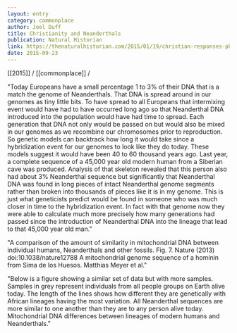 ```yaml
---
layout: entry
category: commonplace
author: Joel Duff
title: Christianity and Neanderthals
publication: Natural Historian
link: https://thenaturalhistorian.com/2015/01/19/christian-responses-physical-spiritual-status-neanderthals-original-sin-theology/
date: 2015-09-23
---
```


[[2015]] / [[commonplace]] / 

"Today Europeans have a small percentage 1 to 3% of their DNA that is a match the genome of Neanderthals. That DNA is spread around in our genomes as tiny little bits. To have spread to all Europeans that intermixing event would have had to have occurred long ago so that Neanderthal DNA introduced into the population would have had time to spread. Each generation that DNA not only would be passed on but would also be mixed in our genomes as we recombine our chromosomes prior to reproduction. So genetic models can backtrack how long it would take since a hybridization event for our genomes to look like they do today. These models suggest it would have been 40 to 60 thousand years ago. Last year, a complete sequence of a 45,000 year old modern human from a Siberian cave was produced. Analysis of that skeleton revealed that this person also had about 3% Neanderthal sequence but significantly that Neanderthal DNA was found in long pieces of intact Neanderthal genome segments rather than broken into thousands of pieces like it is in my genome. This is just what geneticists predict would be found in someone who was much closer in time to the hybridization event. In fact with that genome now they were able to calculate much more precisely how many generations had passed since the introduction of Neanderthal DNA into the lineage that lead to that 45,000 year old man."

"A comparison of the amount of similarity in mitochondrial DNA between individual humans, Neanderthals and other fossils. Fig. 7. Nature (2013) doi:10.1038/nature12788 A mitochondrial genome sequence of a hominin from Sima de los Huesos. Matthias Meyer et al."

"Below is a figure showing a similar set of data but with more samples. Samples in grey represent individuals from all people groups on Earth alive today. The length of the lines shows how different they are genetically with African lineages having the most variation. All Neanderthal sequences are more similar to one another than they are to any person alive today. Mitochondrial DNA differences between lineages of modern humans and Neanderthals."
